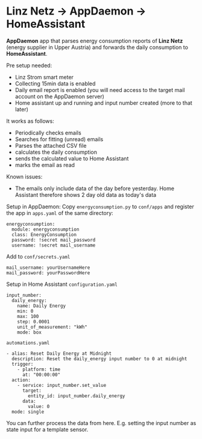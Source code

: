 # Linz Netz -> AppDaemon -> HomeAssistant

**AppDaemon** app that parses energy consumption reports of **Linz Netz** (energy supplier in Upper Austria) and forwards the daily consumption to **HomeAssistant**.

Pre setup needed:
- Linz Strom smart meter
- Collecting 15min data is enabled 
- Daily email report is enabled (you will need access to the target mail account on the AppDaemon server)
- Home assistant up and running and input number created (more to that later)
  
It works as follows:
- Periodically checks emails
- Searches for fitting (unread) emails
- Parses the attached CSV file
- calculates the daily consumption
- sends the calculated value to Home Assistant
- marks the email as read

Known issues:
- The emails only include data of the day before yesterday. Home Assistant therefore shows 2 day old data as today's data

Setup in AppDaemon:
Copy `energyconsumption.py` to `conf/apps` and register the app in `apps.yaml` of the same directory:
```
energyconsumption:
  module: energyconsumption
  class: EnergyConsumption
  password: !secret mail_password
  username: !secret mail_username
```
Add to `conf/secrets.yaml`
```
mail_username: yourUsernameHere
mail_password: yourPasswordHere
```

Setup in Home Assistant
`configuration.yaml`
```
input_number:
  daily_energy:
    name: Daily Energy
    min: 0
    max: 100
    step: 0.0001
    unit_of_measurement: "kWh"
    mode: box
```

`automations.yaml`
```
- alias: Reset Daily Energy at Midnight
  description: Reset the daily_energy input number to 0 at midnight
  trigger:
    - platform: time
      at: "00:00:00"
  action:
    - service: input_number.set_value
      target:
        entity_id: input_number.daily_energy
      data:
        value: 0
  mode: single

```
You can further process the data from here. E.g. setting the input number as state input for a template sensor.
